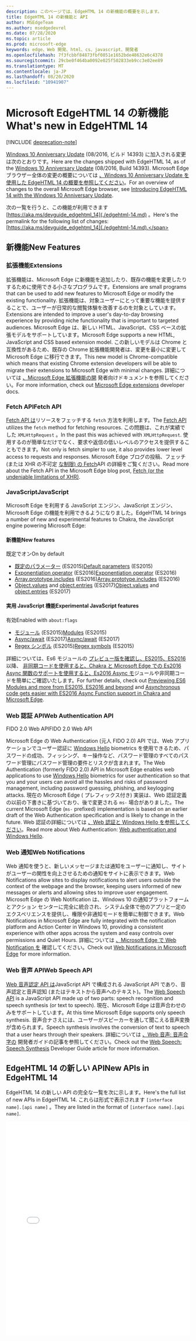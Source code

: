 ```yaml
---
description: このページでは、EdgeHTML 14 の新機能の概要を示します。
title: EdgeHTML 14 の新機能と API
author: MSEdgeTeam
ms.author: msedgedevrel
ms.date: 07/28/2020
ms.topic: article
ms.prod: microsoft-edge
keywords: edge、Web 開発、html、cs、javascript、開発者
ms.openlocfilehash: 7f3fcbbf84873fbf0851e1652bde48632e6c4378
ms.sourcegitcommit: 29cbe0f464ba0092e025f502833eb9cc3e02ee89
ms.translationtype: MT
ms.contentlocale: ja-JP
ms.lasthandoff: 08/20/2020
ms.locfileid: "10941907"
---
```

# <span data-ttu-id="8173e-104">Microsoft EdgeHTML 14 の新機能</span><span class="sxs-lookup"><span data-stu-id="8173e-104">What's new in EdgeHTML 14</span></span>  

[!INCLUDE [deprecation-note](../../includes/legacy-edge-note.md)]  

<span data-ttu-id="8173e-105">[Windows 10 Anniversary Update](https://blogs.windows.com/windowsexperience/2016/06/29) \(08/2016, ビルド 14393\) に加入される変更は次のとおりです。</span><span class="sxs-lookup"><span data-stu-id="8173e-105">Here are the changes shipped with EdgeHTML 14, as of the [Windows 10 Anniversary Update](https://blogs.windows.com/windowsexperience/2016/06/29) \(08/2016, Build 14393\).</span></span>  <span data-ttu-id="8173e-106">Microsoft Edge ブラウザー全体の変更の概要については [、Windows 10 Anniversary Update を使用した EdgeHTML 14 の概要を参照してください](https://blogs.windows.com/msedgedev/2016/08/04)。</span><span class="sxs-lookup"><span data-stu-id="8173e-106">For an overview of changes to the overall Microsoft Edge browser, see [Introducing EdgeHTML 14 with the Windows 10 Anniversary Update](https://blogs.windows.com/msedgedev/2016/08/04).</span></span>  

<span data-ttu-id="8173e-107">次の一覧を行うと、この機能が利用できます [https://aka.ms/devguide_edgehtml_14](./edgehtml-14.md) 。</span><span class="sxs-lookup"><span data-stu-id="8173e-107">Here's the permalink for the following list of changes: [https://aka.ms/devguide_edgehtml_14](./edgehtml-14.md).</span></span>  

## <span data-ttu-id="8173e-108">新機能</span><span class="sxs-lookup"><span data-stu-id="8173e-108">New Features</span></span>  

### <span data-ttu-id="8173e-109">拡張機能</span><span class="sxs-lookup"><span data-stu-id="8173e-109">Extensions</span></span>  

<span data-ttu-id="8173e-110">拡張機能は、Microsoft Edge に新機能を追加したり、既存の機能を変更したりするために使用できる小さなプログラムです。</span><span class="sxs-lookup"><span data-stu-id="8173e-110">Extensions are small programs that can be used to add new features to Microsoft Edge or modify the existing functionality.</span></span>  <span data-ttu-id="8173e-111">拡張機能は、対象ユーザーにとって重要な機能を提供することで、ユーザーが日常的な閲覧体験を改善するのを対象としています。</span><span class="sxs-lookup"><span data-stu-id="8173e-111">Extensions are intended to improve a user's day-to-day browsing experience by providing niche functionality that is important to targeted audiences.</span></span>  <span data-ttu-id="8173e-112">Microsoft Edge は、新しい HTML、JavaScript、CSS ベースの拡張モデルをサポートしています。</span><span class="sxs-lookup"><span data-stu-id="8173e-112">Microsoft Edge supports a new HTML, JavaScript and CSS based extension model.</span></span>  <span data-ttu-id="8173e-113">この新しいモデルは Chrome と互換性があるため、既存の Chrome 拡張機能開発者は、変更を最小に変更して Microsoft Edge に移行できます。</span><span class="sxs-lookup"><span data-stu-id="8173e-113">This new model is Chrome-compatible which means that existing Chrome extension developers will be able to migrate their extensions to Microsoft Edge with minimal changes.</span></span>  <span data-ttu-id="8173e-114">詳細については [、Microsoft Edge 拡張機能の開](../../extensions/index.md) 発者向けドキュメントを参照してください。</span><span class="sxs-lookup"><span data-stu-id="8173e-114">For more information, check out [Microsoft Edge extensions](../../extensions/index.md) developer docs.</span></span>  

### <span data-ttu-id="8173e-115">Fetch API</span><span class="sxs-lookup"><span data-stu-id="8173e-115">Fetch API</span></span>  
<span data-ttu-id="8173e-116">[Fetch API は](https://fetch.spec.whatwg.org#fetch-api)リソースをフェッチする `fetch` 方法を利用します。</span><span class="sxs-lookup"><span data-stu-id="8173e-116">The [Fetch API](https://fetch.spec.whatwg.org#fetch-api) utilizes the `fetch` method for fetching resources.</span></span>  <span data-ttu-id="8173e-117">この問題は、これが実績でした `XMLHttpRequest` 。</span><span class="sxs-lookup"><span data-stu-id="8173e-117">In the past this was achieved with `XMLHttpRequest`.</span></span>  <span data-ttu-id="8173e-118">使用するのが簡単なだけでなく、要求や返信の低いレベルのアクセスを提供することもできます。</span><span class="sxs-lookup"><span data-stu-id="8173e-118">Not only is fetch simpler to use, it also provides lower level access to requests and responses.</span></span>  <span data-ttu-id="8173e-119">Microsoft Edge ブログの投稿、フェッチ (または XHR の不可定 [な制限) の Fetch](https://blogs.windows.com/msedgedev/2016/05/24)API の詳細をご覧ください。</span><span class="sxs-lookup"><span data-stu-id="8173e-119">Read more about the Fetch API in the Microsoft Edge blog post, [Fetch (or the undeniable limitations of XHR)](https://blogs.windows.com/msedgedev/2016/05/24).</span></span>  

### <span data-ttu-id="8173e-120">JavaScript</span><span class="sxs-lookup"><span data-stu-id="8173e-120">JavaScript</span></span>  

<span data-ttu-id="8173e-121">Microsoft Edge を利用する JavaScript エンジン、JavaScript エンジン、Microsoft Edge の機能を利用できるようになりました。</span><span class="sxs-lookup"><span data-stu-id="8173e-121">EdgeHTML 14 brings a number of new and experimental features to Chakra, the JavaScript engine powering Microsoft Edge:</span></span>  

#### <span data-ttu-id="8173e-122">新機能</span><span class="sxs-lookup"><span data-stu-id="8173e-122">New features</span></span>  

<span data-ttu-id="8173e-123">既定でオン</span><span class="sxs-lookup"><span data-stu-id="8173e-123">On by default</span></span>  

*   <span data-ttu-id="8173e-124">[既定のパラメーター](https://developer.microsoft.com/microsoft-edge/platform/status/defaultparameteres6) \(ES2015\)</span><span class="sxs-lookup"><span data-stu-id="8173e-124">[Default parameters](https://developer.microsoft.com/microsoft-edge/platform/status/defaultparameteres6) \(ES2015\)</span></span>
*   <span data-ttu-id="8173e-125">[Exponentiation operator](https://developer.microsoft.com/microsoft-edge/platform/status/exponentiationoperatores2016) \(ES2016\)</span><span class="sxs-lookup"><span data-stu-id="8173e-125">[Exponentiation operator](https://developer.microsoft.com/microsoft-edge/platform/status/exponentiationoperatores2016) \(ES2016\)</span></span>
*   <span data-ttu-id="8173e-126">[Array.prototype.includes](https://developer.microsoft.com/microsoft-edge/platform/status/arrayprototypeincludeses2016) \(ES2016\)</span><span class="sxs-lookup"><span data-stu-id="8173e-126">[Array.prototype.includes](https://developer.microsoft.com/microsoft-edge/platform/status/arrayprototypeincludeses2016) \(ES2016\)</span></span>
*   <span data-ttu-id="8173e-127">[Object.values](https://developer.mozilla.org/docs/Web/JavaScript/Reference/Global_Objects/Object/values) and [object.entries](https://developer.mozilla.org/docs/Web/JavaScript/Reference/Global_Objects/Object/entries) \(ES2017\)</span><span class="sxs-lookup"><span data-stu-id="8173e-127">[Object.values](https://developer.mozilla.org/docs/Web/JavaScript/Reference/Global_Objects/Object/values) and [object.entries](https://developer.mozilla.org/docs/Web/JavaScript/Reference/Global_Objects/Object/entries) \(ES2017\)</span></span>  

#### <span data-ttu-id="8173e-128">実用 JavaScript 機能</span><span class="sxs-lookup"><span data-stu-id="8173e-128">Experimental JavaScript features</span></span>  

<span data-ttu-id="8173e-129">有効</span><span class="sxs-lookup"><span data-stu-id="8173e-129">Enabled with</span></span> `about:flags`  

*   <span data-ttu-id="8173e-130">[モジュール](https://blogs.windows.com/msedgedev/2016/05/17) \(ES2015\)</span><span class="sxs-lookup"><span data-stu-id="8173e-130">[Modules](https://blogs.windows.com/msedgedev/2016/05/17) \(ES2015\)</span></span>  
*   <span data-ttu-id="8173e-131">[Async/await](https://developer.microsoft.com/microsoft-edge/platform/status/asyncfunctionses2016) \(ES2017\)</span><span class="sxs-lookup"><span data-stu-id="8173e-131">[Async/await](https://developer.microsoft.com/microsoft-edge/platform/status/asyncfunctionses2016) \(ES2017\)</span></span>  
*   <span data-ttu-id="8173e-132">[Regex シンボル](https://developer.microsoft.com/microsoft-edge/platform/status/regexpbuiltinses6) \(ES2015\)</span><span class="sxs-lookup"><span data-stu-id="8173e-132">[Regex symbols](https://developer.microsoft.com/microsoft-edge/platform/status/regexpbuiltinses6) \(ES2015\)</span></span>  

<span data-ttu-id="8173e-133">詳細については、Es6 モジュールの [プレビュー版を確認し、ES2015、ES2016](https://blogs.windows.com/msedgedev/2016/05/17) 以降、 [非同期コードを使用すると、Chakra と Microsoft Edge での Es2016 Async 関数のサポートを使用すると、Es2016 Async モ](https://blogs.windows.com/msedgedev/2015/09/30)ジュールや非同期コードを簡単にご確認いたします。</span><span class="sxs-lookup"><span data-stu-id="8173e-133">For further details, check out [Previewing ES6 Modules and more from ES2015, ES2016 and beyond](https://blogs.windows.com/msedgedev/2016/05/17) and [Asynchronous code gets easier with ES2016 Async Function support in Chakra and Microsoft Edge](https://blogs.windows.com/msedgedev/2015/09/30).</span></span>  

### <span data-ttu-id="8173e-134">Web 認証 API</span><span class="sxs-lookup"><span data-stu-id="8173e-134">Web Authentication API</span></span>  

<span data-ttu-id="8173e-135">FIDO 2.0 Web API</span><span class="sxs-lookup"><span data-stu-id="8173e-135">FIDO 2.0 Web API</span></span>  

<span data-ttu-id="8173e-136">Microsoft Edge の Web Authentication \(元人 FIDO 2.0\) API では、Web アプリケーションでユーザー認証に [Windows Hello](https://www.microsoft.com/windows/comprehensive-security) biometrics を使用できるため、パスワードの成功、フィッシング、キー操作など、パスワード管理のすべてのパスワード管理にパスワード管理の要件とリスクが含まれます。</span><span class="sxs-lookup"><span data-stu-id="8173e-136">The Web Authentication \(formerly FIDO 2.0\) API in Microsoft Edge enables web applications to use [Windows Hello](https://www.microsoft.com/windows/comprehensive-security) biometrics for user authentication so that you and your users can avoid all the hassles and risks of password management, including password guessing, phishing, and keylogging attacks.</span></span>  <span data-ttu-id="8173e-137">現在の Microsoft Edge \( プレフィックス付き\) 実装は、Web 認証定義の以前の下書きに基づいており、後で変更される `ms-` 場合がありました。</span><span class="sxs-lookup"><span data-stu-id="8173e-137">The current Microsoft Edge \(`ms-` prefixed\) implementation is based on an earlier draft of the Web Authentication specification and is likely to change in the future.</span></span>  <span data-ttu-id="8173e-138">Web 認証の詳細については  [、Web 認証と Windows Hello を参照してください](../windows-integration/web-authentication.md)。</span><span class="sxs-lookup"><span data-stu-id="8173e-138">Read more about Web Authentication:  [Web authentication and Windows Hello](../windows-integration/web-authentication.md).</span></span>

### <span data-ttu-id="8173e-139">Web 通知</span><span class="sxs-lookup"><span data-stu-id="8173e-139">Web Notifications</span></span>
<span data-ttu-id="8173e-140">Web 通知を使うと、新しいメッセージまたは通知をユーザーに通知し、サイトがユーザーの関性を向上させるための通知をサイトに表示できます。</span><span class="sxs-lookup"><span data-stu-id="8173e-140">Web Notifications allow sites to display notifications to alert users outside the context of the webpage and the browser, keeping users informed of new messages or alerts and allowing sites to improve user engagement.</span></span>  <span data-ttu-id="8173e-141">Microsoft Edge の Web Notification は、Windows 10 の通知プラットフォームとアクション センターに完全に統合され、システム全体で他のアプリと一定のエクスペリエンスを提供し、権限や非通知モードを簡単に制御できます。</span><span class="sxs-lookup"><span data-stu-id="8173e-141">Web Notifications in Microsoft Edge are fully integrated with the notification platform and Action Center in Windows 10, providing a consistent experience with other apps across the system and easy controls over permissions and Quiet Hours.</span></span>  <span data-ttu-id="8173e-142">詳細については [、Microsoft Edge で Web Notification を](https://blogs.windows.com/msedgedev/2016/05/16) 確認してください。</span><span class="sxs-lookup"><span data-stu-id="8173e-142">Check out [Web Notifications in Microsoft Edge](https://blogs.windows.com/msedgedev/2016/05/16) for more information.</span></span>  

### <span data-ttu-id="8173e-143">Web 音声 API</span><span class="sxs-lookup"><span data-stu-id="8173e-143">Web Speech API</span></span>
<span data-ttu-id="8173e-144">[Web 音声認定 API は](https://dvcs.w3.org/hg/speech-api/raw-file/tip/speechapi.html)JavaScript API で構成される JavaScript API であり、音声認定と音声認知 (またはテキストから音声へのテキスト)。</span><span class="sxs-lookup"><span data-stu-id="8173e-144">The [Web Speech API](https://dvcs.w3.org/hg/speech-api/raw-file/tip/speechapi.html) is a JavaScript API made up of two parts: speech recognition and speech synthesis \(or text to speech\).</span></span>  <span data-ttu-id="8173e-145">現在、Microsoft Edge は音声合わせのみをサポートしています。</span><span class="sxs-lookup"><span data-stu-id="8173e-145">At this time Microsoft Edge supports only speech synthesis.</span></span>  <span data-ttu-id="8173e-146">音声合ナさえには、ユーザーがスピーカーを通して聞こえる音声変換が含められます。</span><span class="sxs-lookup"><span data-stu-id="8173e-146">Speech synthesis involves the conversion of text to speech that a user hears through their speakers.</span></span>  <span data-ttu-id="8173e-147">詳細については [、Web 音声: 音声合字の](https://developer.mozilla.org/docs/Web/API/Web_Speech_API) 開発者ガイドの記事を参照してください。</span><span class="sxs-lookup"><span data-stu-id="8173e-147">Check out the [Web Speech: Speech Synthesis](https://developer.mozilla.org/docs/Web/API/Web_Speech_API) Developer Guide article for more information.</span></span>  

## <span data-ttu-id="8173e-148">EdgeHTML 14 の新しい API</span><span class="sxs-lookup"><span data-stu-id="8173e-148">New APIs in EdgeHTML 14</span></span>

<span data-ttu-id="8173e-149">EdgeHTML 14 の新しい API の完全な一覧を次に示します。</span><span class="sxs-lookup"><span data-stu-id="8173e-149">Here's the full list of new APIs in EdgeHTML 14.</span></span>  <span data-ttu-id="8173e-150">これらは形式で表示されます `[interface name].[api name]` 。</span><span class="sxs-lookup"><span data-stu-id="8173e-150">They are listed in the format of `[interface name].[api name]`.</span></span>  

<iframe height='585' scrolling='no' title='<span data-ttu-id="8173e-151">EdgeHTML 14 の新しい API</span><span class="sxs-lookup"><span data-stu-id="8173e-151">New APIs in EdgeHTML 14</span></span>' src='//codepen.io/MSEdgeDev/embed/oWMEPE/?height=585&theme-id=23761&default-tab=result&embed-version=2' frameborder='no' allowtransparency='true' allowfullscreen='true' style='width: 100%;'><span data-ttu-id="8173e-152"><a href='https://codepen.io/MSEdgeDev/pen/oWMEPE/'>CodePen の Microsoft EdgeHTML 14 の Pen New API </a> <a href='https://codepen.io/MSEdgeDev'> @MSEdgeDev </a> <a href='https://codepen.io'> を参照してください </a> 。</span><span class="sxs-lookup"><span data-stu-id="8173e-152">See the Pen <a href='https://codepen.io/MSEdgeDev/pen/oWMEPE/'>New APIs in EdgeHTML 14</a>by MSEdgeDev (<a href='https://codepen.io/MSEdgeDev'>@MSEdgeDev</a>) on <a href='https://codepen.io'>CodePen</a>.</span></span></iframe>  
